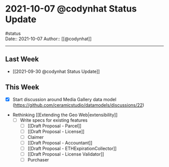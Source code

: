 # 2021-10-07 @codynhat Status Update
#status  
Date:: 2021-10-07
Author:: [[@codynhat]]  

---

## Last Week
- [[2021-09-30 @codynhat Status Update]]

## This Week
- [x] Start discussion around Media Gallery data model (https://github.com/ceramicstudio/datamodels/discussions/22)
- Rethinking [[Extending the Geo Web|extensibility]]
	- [ ] Write specs for existing features
		- [ ] [[Draft Proposal - Parcel]]
		- [ ] [[Draft Proposal - License]]
		- [ ] Claimer
		- [ ] [[Draft Proposal - Accountant]]
		- [ ] [[Draft Proposal - ETHExpirationCollector]]
		- [ ] [[Draft Proposal - License Validator]]
		- [ ] Purchaser

